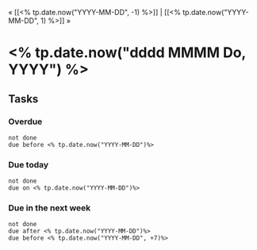 « [[<% tp.date.now("YYYY-MM-DD", -1) %>]] | [[<% tp.date.now("YYYY-MM-DD", 1) %>]] » 
# <% tp.date.now("dddd MMMM Do, YYYY") %>

## Tasks
### Overdue
```tasks
not done
due before <% tp.date.now("YYYY-MM-DD")%>
```

### Due today
```tasks
not done
due on <% tp.date.now("YYYY-MM-DD")%>
```

### Due in the next week
```tasks
not done
due after <% tp.date.now("YYYY-MM-DD")%>
due before <% tp.date.now("YYYY-MM-DD", +7)%>
```